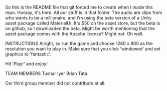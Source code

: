So this is the README file that git forced me to create when I made this repo.
Hooray, it's here. All our stuff is in that folder. The audio are clips from
who wants to be a millionaire, and i'm using the beta version of a Unity asset package called MaterialUI. It's $50 on the asset store, but the beta 
is on github, so I downloaded the beta. Might be worth mentioning that the 
asset package comes with the Apache license? Might not. Oh well.

INSTRUCTIONS
Alright, so run the game and choose 1280 x 800 as the resolution you want to 
play in. Make sure that you click 'windowed' and set graphics to 'fantastic'.

Hit 'Play!' and enjoy!

TEAM MEMBERS
Tushar Iyer
Brian Tata

Our third group member did not contribute at all.
